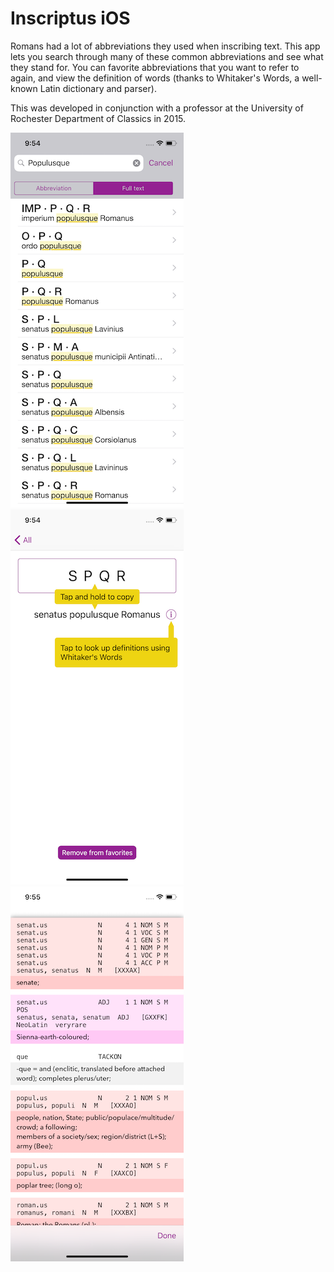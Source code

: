 #  Inscriptus iOS

Romans had a lot of abbreviations they used when inscribing text. This app lets you search through many of these common abbreviations and see what they stand for. You can favorite abbreviations that you want to refer to again, and view the definition of words (thanks to Whitaker's Words, a well-known Latin dictionary and parser).

This was developed in conjunction with a professor at the University of Rochester Department of Classics in 2015.

![screenshot 1](screenshots/screen1.png)
![screenshot 2](screenshots/screen2.png)
![screenshot 3](screenshots/screen3.png)
